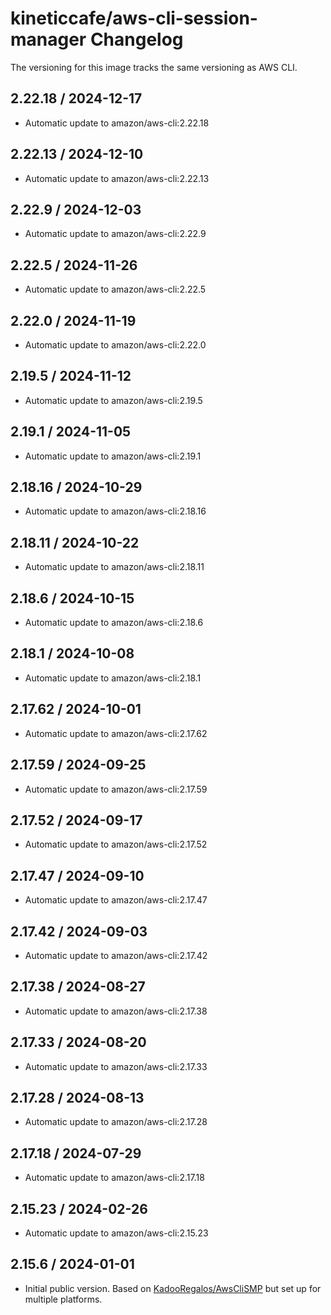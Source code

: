 # kineticcafe/aws-cli-session-manager Changelog

The versioning for this image tracks the same versioning as AWS CLI.

<!-- automatic-release -->

## 2.22.18 / 2024-12-17

- Automatic update to amazon/aws-cli:2.22.18

## 2.22.13 / 2024-12-10

- Automatic update to amazon/aws-cli:2.22.13

## 2.22.9 / 2024-12-03

- Automatic update to amazon/aws-cli:2.22.9

## 2.22.5 / 2024-11-26

- Automatic update to amazon/aws-cli:2.22.5

## 2.22.0 / 2024-11-19

- Automatic update to amazon/aws-cli:2.22.0

## 2.19.5 / 2024-11-12

- Automatic update to amazon/aws-cli:2.19.5

## 2.19.1 / 2024-11-05

- Automatic update to amazon/aws-cli:2.19.1

## 2.18.16 / 2024-10-29

- Automatic update to amazon/aws-cli:2.18.16

## 2.18.11 / 2024-10-22

- Automatic update to amazon/aws-cli:2.18.11

## 2.18.6 / 2024-10-15

- Automatic update to amazon/aws-cli:2.18.6

## 2.18.1 / 2024-10-08

- Automatic update to amazon/aws-cli:2.18.1

## 2.17.62 / 2024-10-01

- Automatic update to amazon/aws-cli:2.17.62

## 2.17.59 / 2024-09-25

- Automatic update to amazon/aws-cli:2.17.59

## 2.17.52 / 2024-09-17

- Automatic update to amazon/aws-cli:2.17.52

## 2.17.47 / 2024-09-10

- Automatic update to amazon/aws-cli:2.17.47

## 2.17.42 / 2024-09-03

- Automatic update to amazon/aws-cli:2.17.42

## 2.17.38 / 2024-08-27

- Automatic update to amazon/aws-cli:2.17.38

## 2.17.33 / 2024-08-20

- Automatic update to amazon/aws-cli:2.17.33

## 2.17.28 / 2024-08-13

- Automatic update to amazon/aws-cli:2.17.28

## 2.17.18 / 2024-07-29

- Automatic update to amazon/aws-cli:2.17.18

## 2.15.23 / 2024-02-26

- Automatic update to amazon/aws-cli:2.15.23

## 2.15.6 / 2024-01-01

- Initial public version. Based on [KadooRegalos/AwsCliSMP][] but set up for multiple
  platforms.

[KadooRegalos/AwsCliSMP]: https://github.com/KadooRegalos/AwsCliSMP
